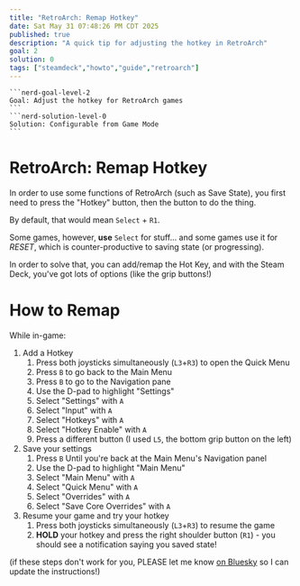 ```yaml
---
title: "RetroArch: Remap Hotkey"
date: Sat May 31 07:48:26 PM CDT 2025
published: true
description: "A quick tip for adjusting the hotkey in RetroArch"
goal: 2
solution: 0
tags: ["steamdeck","howto","guide","retroarch"]
---
```

````flare
```nerd-goal-level-2
Goal: Adjust the hotkey for RetroArch games
```
```nerd-solution-level-0
Solution: Configurable from Game Mode
```
````

# RetroArch: Remap Hotkey

In order to use some functions of RetroArch (such as Save State), you first need to press the "Hotkey" button, then the button to do the thing.

By default, that would mean `Select` + `R1`.

Some games, however, **use** `Select` for stuff... and some games use it for _RESET_, which is counter-productive to saving state (or progressing).

In order to solve that, you can add/remap the Hot Key, and with the Steam Deck, you've got lots of options (like the grip buttons!)

# How to Remap

While in-game:

1. Add a Hotkey
    1. Press both joysticks simultaneously (`L3`+`R3`) to open the Quick Menu
    2. Press `B` to go back to the Main Menu
    3. Press `B` to go to the Navigation pane
    4. Use the D-pad to highlight "Settings"
    5. Select "Settings" with `A`
    6. Select "Input" with `A`
    7. Select "Hotkeys" with `A`
    8. Select "Hotkey Enable" with `A`
    9. Press a different button (I used `L5`, the bottom grip button on the left)
2. Save your settings
    1. Press `B` Until you're back at the Main Menu's Navigation panel
    2. Use the D-pad to highlight "Main Menu"
    3. Select "Main Menu" with `A`
    4. Select "Quick Menu" with `A`
    5. Select "Overrides" with `A`
    6. Select "Save Core Overrides" with `A`
3. Resume your game and try your hotkey
    1. Press both joysticks simultaneously (`L3`+`R3`) to resume the game
    2. **HOLD** your hotkey and press the right shoulder button (`R1`) - you should see a notification saying you saved state!

(if these steps don't work for you, PLEASE let me know [on Bluesky](https://bsky.app/profile/flare576.com) so I can update the instructions!)
